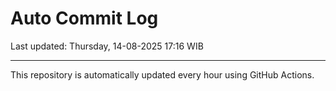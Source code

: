 # Auto Commit Log

Last updated: Thursday, 14-08-2025 17:16 WIB

---

This repository is automatically updated every hour using GitHub Actions.
